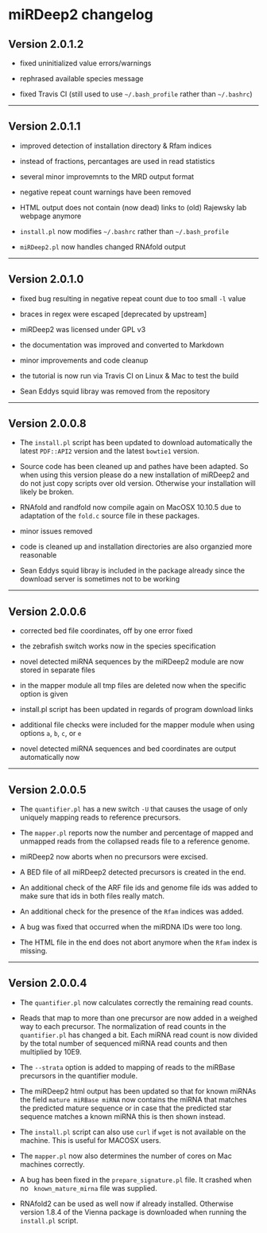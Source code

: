 # miRDeep2 changelog

## Version 2.0.1.2

* fixed uninitialized value errors/warnings

* rephrased available species message

* fixed Travis CI (still used to use `~/.bash_profile` rather than `~/.bashrc`)

---

## Version 2.0.1.1

* improved detection of installation directory & Rfam indices

* instead of fractions, percantages are used in read statistics

* several minor improvemnts to the MRD output format

* negative repeat count warnings have been removed

* HTML output does not contain (now dead) links to (old) Rajewsky lab webpage
  anymore

* `install.pl` now modifies `~/.bashrc` rather than `~/.bash_profile`

* `miRDeep2.pl` now handles changed RNAfold output

---

## Version 2.0.1.0

* fixed bug resulting in negative repeat count due to too small `-l` value

* braces in regex were escaped [deprecated by upstream]

* miRDeep2 was licensed under GPL v3

* the documentation was improved and converted to Markdown

* minor improvements and code cleanup

* the tutorial is now run via Travis CI on Linux & Mac to test the build

* Sean Eddys squid libray was removed from the repository

---

## Version 2.0.0.8

* The `install.pl` script has been updated to download automatically the latest
  `PDF::API2` version and the latest `bowtie1` version.

* Source code has been cleaned up and pathes have been adapted. So when using
  this version please do a new installation of miRDeep2 and do not just copy
  scripts over old version. Otherwise your installation will likely be broken.

* RNAfold and randfold now compile again on MacOSX 10.10.5 due to adaptation of
  the `fold.c` source file in these packages.

* minor issues removed

* code is cleaned up and installation directories are also organzied more reasonable

* Sean Eddys squid libray is included in the package already since the download
  server is sometimes not to be working

---


## Version 2.0.0.6

* corrected bed file coordinates, off by one error fixed

* the zebrafish switch works now in the species specification

* novel detected miRNA sequences by the miRDeep2 module are now stored in
  separate files

* in the mapper module all tmp files are deleted now when the specific option
  is given

* install.pl script has been updated in regards of program download links

* additional file checks were included for the mapper module when using options
  `a`, `b`, `c`, or `e`

* novel detected miRNA sequences and bed coordinates are output automatically
  now

---


## Version 2.0.0.5

* The `quantifier.pl` has a new switch `-U` that causes the usage of only
  uniquely mapping reads to reference precursors.

* The `mapper.pl` reports now the number and percentage of mapped and unmapped
  reads from the collapsed reads file to a reference genome.

* miRDeep2 now aborts when no precursors were excised.

* A BED file of all miRDeep2 detected precursors is created in the end.

* An additional check of the ARF file ids and genome file ids was added to make
  sure that ids in both files really match.

* An additional check for the presence of the `Rfam` indices was added.

* A bug was fixed that occurred when the miRDNA IDs were too long.

* The HTML file in the end does not abort anymore when the `Rfam` index is
  missing.

---


## Version 2.0.0.4

* The `quantifier.pl` now calculates correctly the remaining read counts.

* Reads that map to more than one precursor are now added in a weighed way to
  each precursor. The normalization of read counts in the `quantifier.pl` has
  changed a bit. Each miRNA read count is now divided by the total number of
  sequenced miRNA read counts and then multiplied by 10E9.

* The `--strata` option is added to mapping of reads to the miRBase precursors
  in the quantifier module.

* The miRDeep2 html output has been updated so that for known miRNAs the field
`mature miRBase miRNA` now contains the miRNA that matches the predicted mature
sequence or in case that the predicted star sequence matches a known miRNA this
is then shown instead.

* The `install.pl` script can also use `curl` if `wget` is not available on the
  machine. This is useful for MACOSX users.

* The `mapper.pl` now also determines the number of cores on Mac machines
  correctly.

* A bug has been fixed in the `prepare_signature.pl` file. It crashed when no
 ` known_mature_mirna` file was supplied.

* RNAfold2 can be used as well now if already installed. Otherwise version
  1.8.4 of the Vienna package is downloaded when running the `install.pl`
  script.
